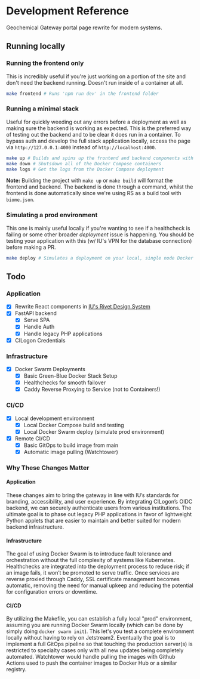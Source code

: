 # Development Reference
Geochemical Gateway portal page rewrite for modern systems.

## Running locally
### Running the frontend only
This is incredibly useful if you're just working on a portion of the site and don't need the backend running. Doesn't run inside of a container at all.
```sh
make frontend # Runs 'npm run dev' in the frontend folder
```

### Running a minimal stack
Useful for quickly weeding out any errors before a deployment as well as making sure the backend is working as expected. This is the preferred way of testing out the backend and to be clear it does run in a container. To bypass auth and develop the full stack application locally, access the page via `http://127.0.0.1:4000` instead of `http://localhost:4000`.
```sh
make up # Builds and spins up the frontend and backend components with a Docker Compose
make down # Shutsdown all of the Docker Compose containers
make logs # Get the logs from the Docker Compose deployment
```

**Note:** Building the project with `make up` or `make build` will format the frontend and backend. The backend is done through a command, whilst the frontend is done automatically since we're using RS as a build tool with `biome.json`.

### Simulating a prod environment
This one is mainly useful locally if you're wanting to see if a healthcheck is failing or some other broader *deployment* issue is happening. You should be testing your application with this (w/ IU's VPN for the database connection) before making a PR.
```sh
make deploy # Simulates a deployment on your local, single node Docker Swarm Cluster
```

## Todo
### Application
- [x] Rewrite React components in [IU's Rivet Design System](https://rivet.iu.edu/)
- [x] FastAPI backend
  - [x] Serve SPA
  - [x] Handle Auth
  - [x] Handle legacy PHP applications 
- [x] CILogon Credentials

### Infrastructure
- [x] Docker Swarm Deployments
  - [x] Basic Green-Blue Docker Stack Setup
  - [x] Healthchecks for smooth failover
  - [x] Caddy Reverse Proxying to Service (not to Containers!)
     
### CI/CD
- [x] Local development environment
  - [x] Local Docker Compose build and testing
  - [x] Local Docker Swarm deploy (simulate prod environment)
- [x] Remote CI/CD
  - [x] Basic GitOps to build image from main
  - [x] Automatic image pulling (Watchtower)

### Why These Changes Matter
#### Application
These changes aim to bring the gateway in line with IU’s standards for branding, accessibility, and user experience. By integrating CILogon’s OIDC backend, we can securely authenticate users from various institutions. The ultimate goal is to phase out legacy PHP applications in favor of lightweight Python applets that are easier to maintain and better suited for modern backend infrastructure.
#### Infrastructure
The goal of using Docker Swarm is to introduce fault tolerance and orchestration without the full complexity of systems like Kubernetes. Healthchecks are integrated into the deployment process to reduce risk; if an image fails, it won’t be promoted to serve traffic. Once services are reverse proxied through Caddy, SSL certificate management becomes automatic, removing the need for manual upkeep and reducing the potential for configuration errors or downtime.
#### CI/CD
By utilizing the Makefile, you can establish a fully local "prod" environment, assuming you are running Docker Swarm locally (which can be done by simply doing `docker swarm init`). This let's you test a complete environment locally without having to rely on Jetstream2. Eventually the goal is to implement a full GitOps pipeline so that touching the production server(s) is restricted to specialty cases only with all new updates being completely automated. Watchtower would handle pulling the images with Github Actions used to push the container images to Docker Hub or a similar registry.
